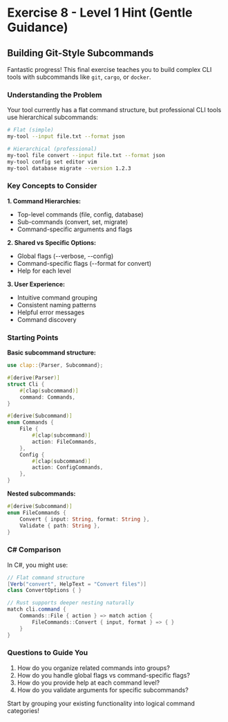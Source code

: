 # Exercise 8 - Level 1 Hint (Gentle Guidance)

## Building Git-Style Subcommands

Fantastic progress! This final exercise teaches you to build complex CLI tools with subcommands like `git`, `cargo`, or `docker`.

### Understanding the Problem

Your tool currently has a flat command structure, but professional CLI tools use hierarchical subcommands:

```bash
# Flat (simple)
my-tool --input file.txt --format json

# Hierarchical (professional)
my-tool file convert --input file.txt --format json
my-tool config set editor vim
my-tool database migrate --version 1.2.3
```

### Key Concepts to Consider

**1. Command Hierarchies:**
- Top-level commands (file, config, database)
- Sub-commands (convert, set, migrate)
- Command-specific arguments and flags

**2. Shared vs Specific Options:**
- Global flags (--verbose, --config)
- Command-specific flags (--format for convert)
- Help for each level

**3. User Experience:**
- Intuitive command grouping
- Consistent naming patterns
- Helpful error messages
- Command discovery

### Starting Points

**Basic subcommand structure:**
```rust
use clap::{Parser, Subcommand};

#[derive(Parser)]
struct Cli {
    #[clap(subcommand)]
    command: Commands,
}

#[derive(Subcommand)]
enum Commands {
    File {
        #[clap(subcommand)]
        action: FileCommands,
    },
    Config {
        #[clap(subcommand)]
        action: ConfigCommands,
    },
}
```

**Nested subcommands:**
```rust
#[derive(Subcommand)]
enum FileCommands {
    Convert { input: String, format: String },
    Validate { path: String },
}
```

### C# Comparison

In C#, you might use:
```csharp
// Flat command structure
[Verb("convert", HelpText = "Convert files")]
class ConvertOptions { }

// Rust supports deeper nesting naturally
match cli.command {
    Commands::File { action } => match action {
        FileCommands::Convert { input, format } => { }
    }
}
```

### Questions to Guide You

1. How do you organize related commands into groups?
2. How do you handle global flags vs command-specific flags?
3. How do you provide help at each command level?
4. How do you validate arguments for specific subcommands?

Start by grouping your existing functionality into logical command categories!